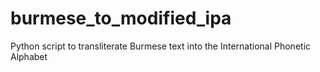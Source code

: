 # burmese_to_modified_ipa
Python script to transliterate Burmese text into the International Phonetic Alphabet
